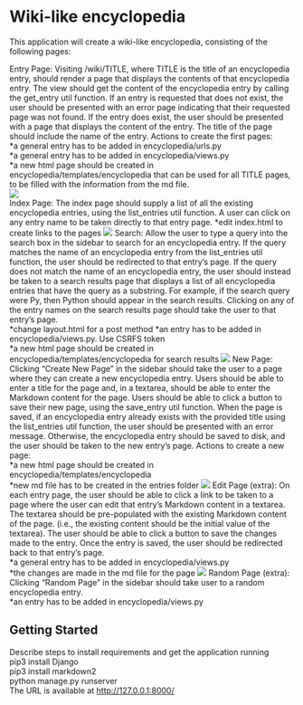 # Wiki-like encyclopedia

This application will create a wiki-like encyclopedia, consisting of the following pages:

Entry Page: Visiting /wiki/TITLE, where TITLE is the title of an encyclopedia entry, should render a page that displays the contents of that encyclopedia entry.
	The view should get the content of the encyclopedia entry by calling the get_entry util function.
	If an entry is requested that does not exist, the user should be presented with an error page indicating that their requested page was not found.
	If the entry does exist, the user should be presented with a page that displays the content of the entry. The title of the page should include the name of the entry.
	Actions to create the first pages:\
	*a general entry has to be added in encyclopedia/urls.py\
	*a general entry has to be added in encyclopedia/views.py\
	*a new html page should be created in encyclopedia/templates/encyclopedia that can be used for all TITLE pages, to be filled with the information from the md file.\
	![](sketches/entry_page.jpg) 	
Index Page: The index page should supply a list of all the existing encyclopedia entries, using the list_entries util function. 
	A user can click on any entry name to be taken directly to that entry page.
	*edit index.html to create links to the pages
	![](sketches/index_page.jpg)
Search: Allow the user to type a query into the search box in the sidebar to search for an encyclopedia entry.
	If the query matches the name of an encyclopedia entry from the list_entries util function, the user should be redirected to that entry’s page.
        If the query does not match the name of an encyclopedia entry, the user should instead be taken to a search results page that displays a list of all encyclopedia entries that 
	have the query as a substring. For example, if the search query were Py, then Python should appear in the search results.
        Clicking on any of the entry names on the search results page should take the user to that entry’s page.\
	*change layout.html for a post method
	*an entry has to be added in encyclopedia/views.py. Use CSRFS token\
	*a new html page should be created in encyclopedia/templates/encyclopedia for search results
	![](sketches/search_result_page.jpg)
New Page: Clicking “Create New Page” in the sidebar should take the user to a page where they can create a new encyclopedia entry.
        Users should be able to enter a title for the page and, in a textarea, should be able to enter the Markdown content for the page.
        Users should be able to click a button to save their new page, using the save_entry util function.
        When the page is saved, if an encyclopedia entry already exists with the provided title using the list_entries util function, the user should be presented with an error message.
        Otherwise, the encyclopedia entry should be saved to disk, and the user should be taken to the new entry’s page.
	Actions to create a new page: \
	*a new html page should be created in encyclopedia/templates/encyclopedia\
	*new md file has to be created in the entries folder
	![](sketches/new_edit_page.jpg)
Edit Page (extra): On each entry page, the user should be able to click a link to be taken to a page where the user can edit that entry’s Markdown content in a textarea.
        The textarea should be pre-populated with the existing Markdown content of the page. (i.e., the existing content should be the initial value of the textarea).
        The user should be able to click a button to save the changes made to the entry.
        Once the entry is saved, the user should be redirected back to that entry’s page.\
	*a general entry has to be added in encyclopedia/views.py\
	*the changes are made in the md file for the page
	![](sketches/new_edit_page.jpg)
Random Page (extra): Clicking “Random Page” in the sidebar should take user to a random encyclopedia entry.\
	*an entry has to be added in encyclopedia/views.py


## Getting Started

Describe steps to install requirements and get the application running\
pip3 install Django\
pip3 install markdown2\
python manage.py runserver\
The URL is available at http://127.0.0.1:8000/



